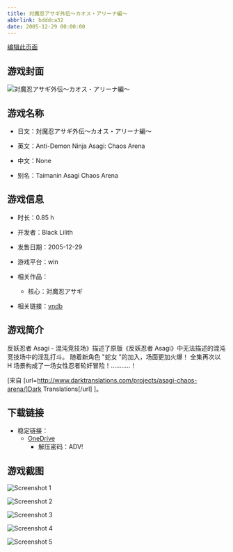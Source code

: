```yaml
---
title: 対魔忍アサギ外伝～カオス・アリーナ編～
abbrlink: bdddca32
date: 2005-12-29 00:00:00
---
```

[编辑此页面](https://github.com/ACG-3/ADV3-source/blob/main/source/_posts/games/%E5%AF%BE%E9%AD%94%E5%BF%8D%E3%82%A2%E3%82%B5%E3%82%AE%E5%A4%96%E4%BC%9D%EF%BD%9E%E3%82%AB%E3%82%AA%E3%82%B9%E3%83%BB%E3%82%A2%E3%83%AA%E3%83%BC%E3%83%8A%E7%B7%A8%EF%BD%9E.md)

## 游戏封面

![対魔忍アサギ外伝～カオス・アリーナ編～](https://pan.timero.xyz/d/onedrive/img_lib_001/%E5%AF%BE%E9%AD%94%E5%BF%8D%E3%82%A2%E3%82%B5%E3%82%AE%E5%A4%96%E4%BC%9D%EF%BD%9E%E3%82%AB%E3%82%AA%E3%82%B9%E3%83%BB%E3%82%A2%E3%83%AA%E3%83%BC%E3%83%8A%E7%B7%A8%EF%BD%9E_cover.avif)


## 游戏名称

- 日文：対魔忍アサギ外伝～カオス・アリーナ編～
- 英文：Anti-Demon Ninja Asagi: Chaos Arena
- 中文：None

- 别名：Taimanin Asagi Chaos Arena


## 游戏信息

- 时长：0.85 h
- 开发者：Black Lilith
- 发售日期：2005-12-29
- 游戏平台：win
- 相关作品：
   - 核心：対魔忍アサギ

- 相关链接：[vndb](https://vndb.org/v991)


## 游戏简介

反妖忍者 Asagi - 混沌竞技场》描述了原版《反妖忍者 Asagi》中无法描述的混沌竞技场中的淫乱打斗。
随着新角色 "蛇女 "的加入，场面更加火爆！
全集再次以 H 场景构成了一场女性忍者轮奸冒险！...........！

[来自 [url=http://www.darktranslations.com/projects/asagi-chaos-arena/]Dark Translations[/url] ]。


## 下载链接

- 稳定链接：
    - [OneDrive](https://pan.timero.xyz/onedrive/adv_lib_001/%E5%AF%BE%E9%AD%94%E5%BF%8D%E3%82%A2%E3%82%B5%E3%82%AE%E5%A4%96%E4%BC%9D%EF%BD%9E%E3%82%AB%E3%82%AA%E3%82%B9%E3%83%BB%E3%82%A2%E3%83%AA%E3%83%BC%E3%83%8A%E7%B7%A8%EF%BD%9E)
        - 解压密码：ADV!



## 游戏截图


![Screenshot 1](https://pan.timero.xyz/d/onedrive/img_lib_001/%E5%AF%BE%E9%AD%94%E5%BF%8D%E3%82%A2%E3%82%B5%E3%82%AE%E5%A4%96%E4%BC%9D%EF%BD%9E%E3%82%AB%E3%82%AA%E3%82%B9%E3%83%BB%E3%82%A2%E3%83%AA%E3%83%BC%E3%83%8A%E7%B7%A8%EF%BD%9E_Screenshot_1.avif)

![Screenshot 2](https://pan.timero.xyz/d/onedrive/img_lib_001/%E5%AF%BE%E9%AD%94%E5%BF%8D%E3%82%A2%E3%82%B5%E3%82%AE%E5%A4%96%E4%BC%9D%EF%BD%9E%E3%82%AB%E3%82%AA%E3%82%B9%E3%83%BB%E3%82%A2%E3%83%AA%E3%83%BC%E3%83%8A%E7%B7%A8%EF%BD%9E_Screenshot_2.avif)

![Screenshot 3](https://pan.timero.xyz/d/onedrive/img_lib_001/%E5%AF%BE%E9%AD%94%E5%BF%8D%E3%82%A2%E3%82%B5%E3%82%AE%E5%A4%96%E4%BC%9D%EF%BD%9E%E3%82%AB%E3%82%AA%E3%82%B9%E3%83%BB%E3%82%A2%E3%83%AA%E3%83%BC%E3%83%8A%E7%B7%A8%EF%BD%9E_Screenshot_3.avif)

![Screenshot 4](https://pan.timero.xyz/d/onedrive/img_lib_001/%E5%AF%BE%E9%AD%94%E5%BF%8D%E3%82%A2%E3%82%B5%E3%82%AE%E5%A4%96%E4%BC%9D%EF%BD%9E%E3%82%AB%E3%82%AA%E3%82%B9%E3%83%BB%E3%82%A2%E3%83%AA%E3%83%BC%E3%83%8A%E7%B7%A8%EF%BD%9E_Screenshot_4.avif)

![Screenshot 5](https://pan.timero.xyz/d/onedrive/img_lib_001/%E5%AF%BE%E9%AD%94%E5%BF%8D%E3%82%A2%E3%82%B5%E3%82%AE%E5%A4%96%E4%BC%9D%EF%BD%9E%E3%82%AB%E3%82%AA%E3%82%B9%E3%83%BB%E3%82%A2%E3%83%AA%E3%83%BC%E3%83%8A%E7%B7%A8%EF%BD%9E_Screenshot_5.avif)

